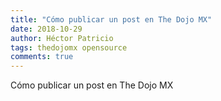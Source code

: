 ```yaml
---
title: "Cómo publicar un post en The Dojo MX"
date: 2018-10-29
author: Héctor Patricio
tags: thedojomx opensource
comments: true
---
```


Cómo publicar un post en The Dojo MX